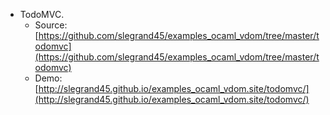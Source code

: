 
- TodoMVC.
  - Source: [https://github.com/slegrand45/examples_ocaml_vdom/tree/master/todomvc](https://github.com/slegrand45/examples_ocaml_vdom/tree/master/todomvc)
  - Demo: [http://slegrand45.github.io/examples_ocaml_vdom.site/todomvc/](http://slegrand45.github.io/examples_ocaml_vdom.site/todomvc/)
